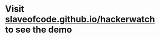 # Visit [slaveofcode.github.io/hackerwatch](https://slaveofcode.github.io/hackerwatch) to see the demo
